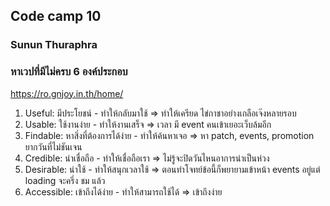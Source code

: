 ## Code camp 10
### Sunun Thuraphra

### หาเวปที่มีไม่ครบ 6 องค์ประกอบ

https://ro.gnjoy.in.th/home/

1.  Useful: มีประโยชน์ - ทำให้กลับมาใช้ => ทำให้เครียด ไข่กาชาอย่างเกลือเจ๊งหลายรอบ
2.  Usable: ใช้งานง่าย - ทำให้งานเสร็จ => เวลา มี event คนเข้าเยอะเว็บล้มอีก
3.  Findable: หาสิ่งที่ต้องการได้ง่าย - ทำให้ค้นหาเจอ => หา patch, events, promotion ยากวันที่ไม่ชันเจน 
4. Credible: น่าเชื่อถือ - ทำให้เชื่อถือเรา => ไม่รู้จะปิดวันไหนอาการน่าเป็นห่วง
5. Desirable: น่าใช้ - ทำให้สนุกเวลาใช้ => ตอนทำโจทย์ข้อนี้ก็พยายามเข้าหน้า events อยู่แต่ loading จะครึ่ง ชม แล้ว
6. Accessible: เข้าถึงได้ง่าย - ทำให้สามารถใช้ได้ => เข้าถึงง่าย

